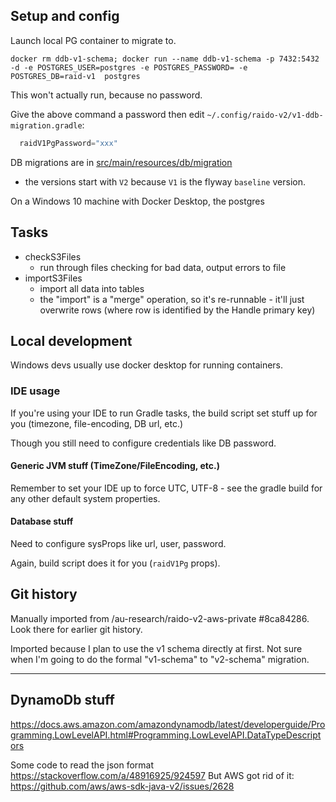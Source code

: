 

## Setup and config

Launch local PG container to migrate to.
```
docker rm ddb-v1-schema; docker run --name ddb-v1-schema -p 7432:5432 -d -e POSTGRES_USER=postgres -e POSTGRES_PASSWORD= -e POSTGRES_DB=raid-v1  postgres
```
This won't actually run, because no password.

Give the above command a password then edit 
`~/.config/raido-v2/v1-ddb-migration.gradle`:
```groovy
  raidV1PgPassword="xxx"
```

DB migrations are in 
[src/main/resources/db/migration](./src/main/resources/db/migration)
 - the versions start with `V2` because `V1` is the flyway `baseline` version.

On a Windows 10 machine with Docker Desktop, the postgres 
## Tasks

* checkS3Files
  * run through files checking for bad data, output errors to file 
* importS3Files
  * import all data into tables
  * the "import" is a "merge" operation, so it's re-runnable - it'll just 
  overwrite rows (where row is identified by the Handle primary key)


## Local development

Windows devs usually use docker desktop for running containers.


### IDE usage 

If you're using your IDE to run Gradle tasks, the build script set stuff
up for you (timezone, file-encoding, DB url, etc.)

Though you still need to configure credentials like DB password.


#### Generic JVM stuff (TimeZone/FileEncoding, etc.)

Remember to set your IDE up to force UTC, UTF-8 - see the gradle build for 
any other default system properties.

#### Database stuff

Need to configure sysProps like url, user, password.

Again, build script does it for you (`raidV1Pg` props). 


## Git history

Manually imported from /au-research/raido-v2-aws-private #8ca84286.  
Look there for earlier git history.

Imported because I plan to use the v1 schema directly at first.  Not sure when
I'm going to do the formal "v1-schema" to "v2-schema" migration.

----


## DynamoDb stuff

https://docs.aws.amazon.com/amazondynamodb/latest/developerguide/Programming.LowLevelAPI.html#Programming.LowLevelAPI.DataTypeDescriptors


Some code to read the json format
https://stackoverflow.com/a/48916925/924597
But AWS got rid of it:
https://github.com/aws/aws-sdk-java-v2/issues/2628

